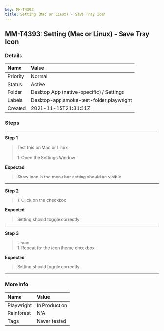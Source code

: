 ```yaml
---
key: MM-T4393
title: Setting (Mac or Linux) - Save Tray Icon
---
```


## MM-T4393: Setting (Mac or Linux) - Save Tray Icon

### Details

| Name     | Value                                    |
| :------- | :--------------------------------------- |
| Priority | Normal                                   |
| Status   | Active                                   |
| Folder   | Desktop App (native-specific) / Settings |
| Labels   | Desktop-app,smoke-test-folder,playwright |
| Created  | 2021-11-15T21:31:51Z                     |

### Steps

<hr/>

**Step 1**

> <article>Test this on Mac or Linux<br /><br />1. Open the Settings Window</article>

**Expected**

> <article>Show icon in the menu bar setting should be visible</article>

<hr/>

**Step 2**

> <article>1. Click on the checkbox</article>

**Expected**

> <article>Setting should toggle correctly</article>

<hr/>

**Step 3**

> <article>Linux:<br />1. Repeat for the icon theme checkbox</article>

**Expected**

> <article>Setting should toggle correctly</article>

<hr/>

### More Info

| Name       | Value         |
| :--------- | :------------ |
| Playwright | In Production |
| Rainforest | N/A           |
| Tags       | Never tested  |

